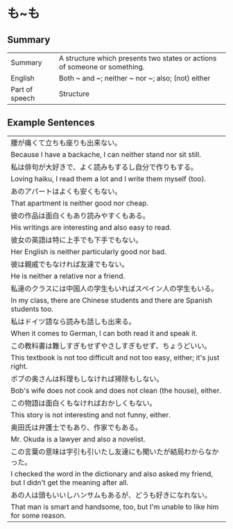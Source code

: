 # も~も

## Summary

<table><tr>   <td>Summary</td>   <td>A structure which presents two states or actions of someone or something.</td></tr><tr>   <td>English</td>   <td>Both ~ and ~; neither ~ nor ~; also; (not) either</td></tr><tr>   <td>Part of speech</td>   <td>Structure</td></tr></table>

## Example Sentences

<table><tr><td>腰が痛くて立ちも座りも出来ない。</td></tr><tr><td>Because I have a backache, I can neither stand nor sit still.</td></tr><tr><td>私は俳句が大好きで、よく読みもするし自分で作りもする。</td></tr><tr><td>Loving haiku, I read them a lot and I write them myself (too).</td></tr><tr><td>あのアパートはよくも安くもない。</td></tr><tr><td>That apartment is neither good nor cheap.</td></tr><tr><td>彼の作品は面白くもあり読みやすくもある。</td></tr><tr><td>His writings are interesting and also easy to read.</td></tr><tr><td>彼女の英語は特に上手でも下手でもない。</td></tr><tr><td>Her English is neither particularly good nor bad.</td></tr><tr><td>彼は親戚でもなければ友達でもない。</td></tr><tr><td>He is neither a relative nor a friend.</td></tr><tr><td>私達のクラスには中国人の学生もいればスペイン人の学生もいる。</td></tr><tr><td>In my class, there are Chinese students and there are Spanish students too.</td></tr><tr><td>私はドイツ語なら読みも話しも出来る。</td></tr><tr><td>When it comes to German, I can both read it and speak it.</td></tr><tr><td>この教科書は難しすぎもせずやさしすぎもせず、ちょうどいい。</td></tr><tr><td>This textbook is not too difficult and not too easy, either; it's just right.</td></tr><tr><td>ボブの奥さんは料理もしなければ掃除もしない。</td></tr><tr><td>Bob's wife does not cook and does not clean (the house), either.</td></tr><tr><td>この物語は面白くもなければおかしくもない。</td></tr><tr><td>This story is not interesting and not funny, either.</td></tr><tr><td>奥田氏は弁護士でもあり、作家でもある。</td></tr><tr><td>Mr. Okuda is a lawyer and also a novelist.</td></tr><tr><td>この言葉の意味は字引も引いたし友達にも聞いたが結局わからなかった。</td></tr><tr><td>I checked the word in the dictionary and also asked my friend, but I didn't get the meaning after all.</td></tr><tr><td>あの人は頭もいいしハンサムもあるが、どうも好きになれない。</td></tr><tr><td>That man is smart and handsome, too, but I'm unable to like him for some reason.</td></tr></table>

